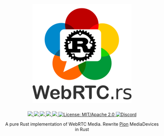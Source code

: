<h1 align="center">
 <a href="https://webrtc.rs"><img src="./doc/webrtc.rs.png" alt="WebRTC.rs"></a>
 <br>
</h1>
<p align="center">
 <a href="https://github.com/webrtc-rs/media/actions">
  <img src="https://github.com/webrtc-rs/media/workflows/cargo/badge.svg">
 </a>
 <a href="https://codecov.io/gh/webrtc-rs/media">
  <img src="https://codecov.io/gh/webrtc-rs/media/branch/main/graph/badge.svg">
 </a>
 <a href="https://deps.rs/repo/github/webrtc-rs/media">
  <img src="https://deps.rs/repo/github/webrtc-rs/media/status.svg">
 </a>
 <a href="https://crates.io/crates/webrtc-media">
  <img src="https://img.shields.io/crates/v/webrtc-media.svg">
 </a>
 <a href="https://docs.rs/webrtc-media">
  <img src="https://docs.rs/webrtc-media/badge.svg">
 </a>
 <a href="https://doc.rust-lang.org/1.6.0/complement-project-faq.html#why-dual-mitasl2-license">
  <img src="https://img.shields.io/badge/license-MIT%2FApache--2.0-blue" alt="License: MIT/Apache 2.0">
 </a>
 <a href="https://discord.gg/4Ju8UHdXMs">
  <img src="https://img.shields.io/discord/800204819540869120?logo=discord" alt="Discord">
 </a>
</p>
<p align="center">
 A pure Rust implementation of WebRTC Media. Rewrite <a href="https://github.com/pion/mediadevices/releases/tag/v0.3.0">Pion</a> MediaDevices in Rust
</p>
